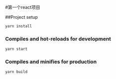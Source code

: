 #第一个react项目

##Project setup
```bash
yarn install
```

### Compiles and hot-reloads for development
```bash
yarn start
```

### Compiles and minifies for production
```bash
yarn build
```
